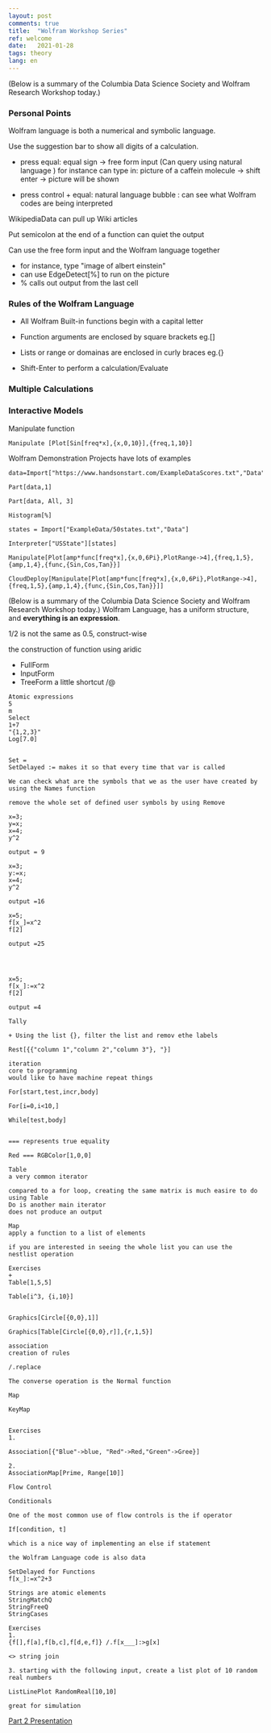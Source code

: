 ```yaml
---
layout: post
comments: true
title:  "Wolfram Workshop Series"
ref: welcome
date:   2021-01-28
tags: theory
lang: en
---
```


(Below is a summary of the  Columbia Data Science Society and Wolfram Research Workshop today.)


### Personal Points

Wolfram language is both a numerical and symbolic language.

Use the suggestion bar to show all digits of a calculation.



+ press equal: equal sign -> free form input (Can query using natural language )
for instance can type in: picture of a caffein molecule -> shift enter -> picture will be shown

+ press control + equal: natural language bubble : can see what Wolfram codes are being interpreted 



WikipediaData can pull up Wiki articles

Put semicolon at the end of a function can quiet the output

Can use the free form input and the Wolfram language together
+ for instance, type "image of albert einstein"
+ can use EdgeDetect[%] to run on the picture 
+ % calls out output from the last cell

### Rules of the Wolfram Language
+ All Wolfram Built-in functions begin with a capital letter

+ Function arguments are enclosed by square brackets eg.[]

+ Lists or range or domainas are enclosed in curly braces eg.{}

+ Shift-Enter to perform a calculation/Evaluate

### Multiple Calculations

### Interactive Models

Manipulate function


```wl
Manipulate [Plot[Sin[freq*x],{x,0,10}],{freq,1,10}]
```
Wolfram Demonstration Projects have lots of examples
```wl
data=Import["https://www.handsonstart.com/ExampleDataScores.txt","Data"]

Part[data,1]

Part[data, All, 3]

Histogram[%]

states = Import["ExampleData/50states.txt","Data"]

Interpreter["USState"][states]

Manipulate[Plot[amp*func[freq*x],{x,0,6Pi},PlotRange->4],{freq,1,5},{amp,1,4},{func,{Sin,Cos,Tan}}]

CloudDeploy[Manipulate[Plot[amp*func[freq*x],{x,0,6Pi},PlotRange->4],{freq,1,5},{amp,1,4},{func,{Sin,Cos,Tan}}]]

```


(Below is a summary of the  Columbia Data Science Society and Wolfram Research Workshop today.)
Wolfram Language, has a uniform structure, and **everything is an expression**.

1/2 is not the same as 0.5, construct-wise

the construction of function using aridic

+ FullForm
+ InputForm
+ TreeForm
a little shortcut
/@


```wl
Atomic expressions
5 
m
Select
1+7
"{1,2,3}"
Log[7.0] 


Set =
SetDelayed := makes it so that every time that var is called 

We can check what are the symbols that we as the user have created by using the Names function

remove the whole set of defined user symbols by using Remove

x=3;
y=x;
x=4;
y^2

output = 9

x=3;
y:=x;
x=4;
y^2

output =16

x=5;
f[x_]=x^2
f[2]

output =25




x=5;
f[x_]:=x^2
f[2]

output =4

Tally

+ Using the list {}, filter the list and remov ethe labels

Rest[{{"column 1","column 2","column 3"}, "}]
```

```wl
iteration
core to programming
would like to have machine repeat things

For[start,test,incr,body]

For[i=0,i<10,]

While[test,body]


=== represents true equality

Red === RGBColor[1,0,0]

Table
a very common iterator

compared to a for loop, creating the same matrix is much easire to do using Table
Do is another main iterator
does not produce an output

Map
apply a function to a list of elements

if you are interested in seeing the whole list you can use the nestlist operation

Exercises
+ 
Table[1,5,5]

Table[i^3, {i,10}]


Graphics[Circle[{0,0},1]]

Graphics[Table[Circle[{0,0},r]],{r,1,5}]

association
creation of rules

/.replace

The converse operation is the Normal function

Map

KeyMap


Exercises
1.

Association[{"Blue"->blue, "Red"->Red,"Green"->Gree}]

2.
AssociationMap[Prime, Range[10]]

Flow Control

Conditionals

One of the most common use of flow controls is the if operator

If[condition, t]

which is a nice way of implementing an else if statement

the Wolfram Language code is also data

SetDelayed for Functions
f[x_]:=x^2+3

Strings are atomic elements
StringMatchQ
StringFreeQ
StringCases

Exercises
1.
{f[],f[a],f[b,c],f[d,e,f]} /.f[x___]:>g[x]

<> string join

3. starting with the following input, create a list plot of 10 random real numbers

ListLinePlot RandomReal[10,10]

great for simulation
```

[Part 2 Presentation][ref-1]

[ref-1]:https://www.wolframcloud.com/obj/dstevens/Published/CDSS_Day1_Part2.nb









